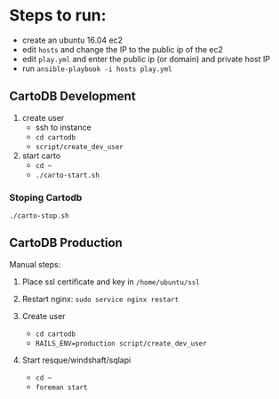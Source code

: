 # Steps to run:

- create an ubuntu 16.04 ec2
-	edit `hosts` and change the IP to the public ip of the ec2
- edit `play.yml` and enter the public ip (or domain) and private host IP 
- run `ansible-playbook -i hosts play.yml`


## CartoDB Development

1. create user
	- ssh to instance
	- `cd cartodb`
	- `script/create_dev_user`
2. start carto
	- `cd ~`
	- `./carto-start.sh`

### Stoping Cartodb
`./carto-stop.sh`


## CartoDB Production

Manual steps:

1. Place ssl certificate and key in `/home/ubuntu/ssl`

2. Restart nginx: `sudo service nginx restart`

3. Create user
	- `cd cartodb`
	- `RAILS_ENV=production script/create_dev_user`

4. Start resque/windshaft/sqlapi
	- `cd ~`
	- `foreman start`